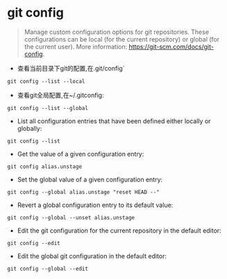 # git config

> Manage custom configuration options for git repositories.
> These configurations can be local (for the current repository) or global (for the current user).
> More information: <https://git-scm.com/docs/git-config>.

- 查看当前目录下git的配置,在.git/config` 

`git config --list --local`

- 查看git全局配置,在~/.gitconfig:

`git config --list --global`

- List all configuration entries that have been defined either locally or globally:

`git config --list`

- Get the value of a given configuration entry:

`git config alias.unstage`

- Set the global value of a given configuration entry:

`git config --global alias.unstage "reset HEAD --"`

- Revert a global configuration entry to its default value:

`git config --global --unset alias.unstage`

- Edit the git configuration for the current repository in the default editor:

`git config --edit`

- Edit the global git configuration in the default editor:

`git config --global --edit`
